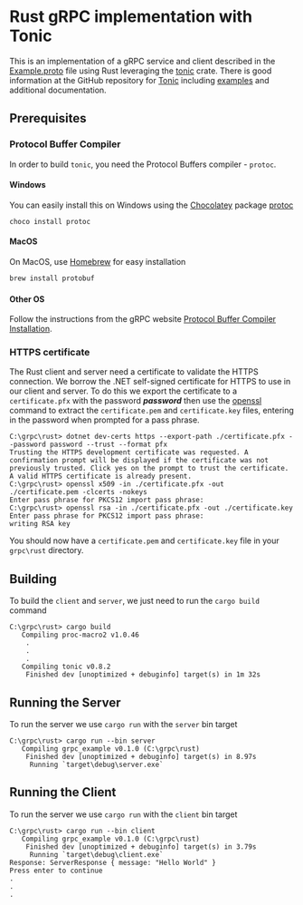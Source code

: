 # Rust gRPC implementation with Tonic

This is an implementation of a gRPC service and client described in the [Example.proto](../Common/Example.proto) file using Rust leveraging the [tonic](https://docs.rs/tonic/latest/tonic/) crate. There is good information at the GitHub repository for [Tonic](https://github.com/hyperium/tonic) including [examples](https://github.com/hyperium/tonic/tree/master/examples) and additional documentation.

## Prerequisites

### Protocol Buffer Compiler

In order to build `tonic`, you need the Protocol Buffers compiler - `protoc`.

#### Windows

You can easily install this on Windows using the [Chocolatey](https://chocolatey.org/) package [protoc](https://community.chocolatey.org/packages/protoc)

```text
choco install protoc
```

#### MacOS

On MacOS, use [Homebrew](https://brew.sh/) for easy installation

``` bash
brew install protobuf
```

#### Other OS

Follow the instructions from the gRPC website [Protocol Buffer Compiler Installation](https://grpc.io/docs/protoc-installation/).

### HTTPS certificate

The Rust client and server need a certificate to validate the HTTPS connection. We borrow the .NET self-signed certificate for HTTPS to use in our client and server. To do this we export the certificate to a `certificate.pfx` with the password ***password*** then use the [openssl](https://community.chocolatey.org/packages/openssl) command to extract the `certificate.pem` and `certificate.key` files, entering in the password when prompted for a pass phrase.

``` text
C:\grpc\rust> dotnet dev-certs https --export-path ./certificate.pfx --password password --trust --format pfx
Trusting the HTTPS development certificate was requested. A confirmation prompt will be displayed if the certificate was not previously trusted. Click yes on the prompt to trust the certificate.
A valid HTTPS certificate is already present.
C:\grpc\rust> openssl x509 -in ./certificate.pfx -out ./certificate.pem -clcerts -nokeys
Enter pass phrase for PKCS12 import pass phrase:
C:\grpc\rust> openssl rsa -in ./certificate.pfx -out ./certificate.key
Enter pass phrase for PKCS12 import pass phrase:
writing RSA key
```

You should now have a `certificate.pem` and `certificate.key` file in your `grpc\rust` directory.

## Building

To build the `client` and `server`, we just need to run the `cargo build` command

``` text
C:\grpc\rust> cargo build
   Compiling proc-macro2 v1.0.46
    .
    .
    .
   Compiling tonic v0.8.2
    Finished dev [unoptimized + debuginfo] target(s) in 1m 32s
```

## Running the Server

To run the server we use `cargo run` with the `server` bin target

``` text
C:\grpc\rust> cargo run --bin server
   Compiling grpc_example v0.1.0 (C:\grpc\rust)
    Finished dev [unoptimized + debuginfo] target(s) in 8.97s
     Running `target\debug\server.exe`
```

## Running the Client

To run the server we use `cargo run` with the `client` bin target

``` text
C:\grpc\rust> cargo run --bin client
   Compiling grpc_example v0.1.0 (C:\grpc\rust)
    Finished dev [unoptimized + debuginfo] target(s) in 3.79s
     Running `target\debug\client.exe`
Response: ServerResponse { message: "Hello World" }
Press enter to continue
.
.
.

```
